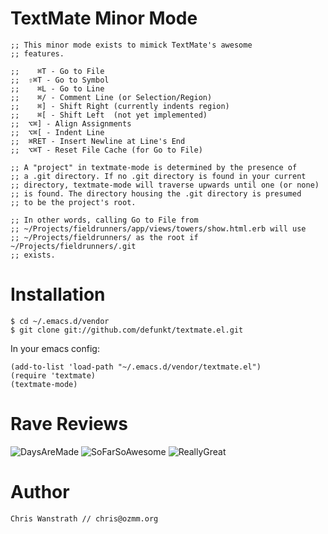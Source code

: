 TextMate Minor Mode
===================

    ;; This minor mode exists to mimick TextMate's awesome
    ;; features. 
    
    ;;    ⌘T - Go to File
    ;;  ⇧⌘T - Go to Symbol
    ;;    ⌘L - Go to Line
    ;;    ⌘/ - Comment Line (or Selection/Region)
    ;;    ⌘] - Shift Right (currently indents region)
    ;;    ⌘[ - Shift Left  (not yet implemented)
    ;;  ⌥⌘] - Align Assignments
    ;;  ⌥⌘[ - Indent Line
    ;;  ⌘RET - Insert Newline at Line's End
    ;;  ⌥⌘T - Reset File Cache (for Go to File)
    
    ;; A "project" in textmate-mode is determined by the presence of
    ;; a .git directory. If no .git directory is found in your current
    ;; directory, textmate-mode will traverse upwards until one (or none)
    ;; is found. The directory housing the .git directory is presumed
    ;; to be the project's root.
    
    ;; In other words, calling Go to File from 
    ;; ~/Projects/fieldrunners/app/views/towers/show.html.erb will use
    ;; ~/Projects/fieldrunners/ as the root if ~/Projects/fieldrunners/.git
    ;; exists.

Installation
============

    $ cd ~/.emacs.d/vendor
    $ git clone git://github.com/defunkt/textmate.el.git

In your emacs config:

    (add-to-list 'load-path "~/.emacs.d/vendor/textmate.el")
    (require 'textmate)
    (textmate-mode)

Rave Reviews
============

![DaysAreMade](http://img.skitch.com/20081125-mgwafnkj3cku5dwqukqns57eus.png)
![SoFarSoAwesome](http://img.skitch.com/20081125-m2snw6s36eh7aifc3dh6acxk72.png)
![ReallyGreat](http://img.skitch.com/20081126-pk4qt8itb1482y7kg963af2aj1.png)

Author
======

    Chris Wanstrath // chris@ozmm.org
